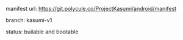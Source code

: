 manifest url:
https://git.polycule.co/ProjectKasumi/android/manifest

branch:
kasumi-v1

status:
builable and bootable
